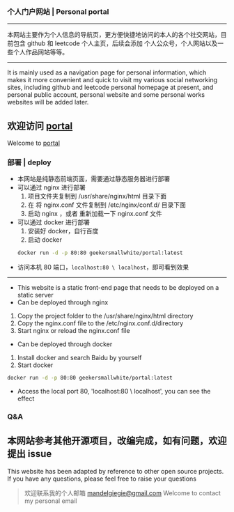 ### 个人门户网站 | Personal portal

--- 
本网站主要作为个人信息的导航页，更方便快捷地访问的本人的各个社交网站，目前包含 github 和 leetcode 个人主页，后续会添加 个人公众号，个人网站以及一些个人作品网站等等。

--- 

It is mainly used as a navigation page for personal information, which makes it more convenient and quick to visit my various social networking sites, including github and leetcode personal homepage at present, and personal public account, personal website and some personal works websites will be added later.


欢迎访问 [portal](http://baixuran.cn/)
---
Welcome to [portal](http://baixuran.cn/)

### 部署 | deploy 

- 本网站是纯静态前端页面，需要通过静态服务器进行部署
- 可以通过 nginx 进行部署
  1. 项目文件夹复制到 /usr/share/nginx/html 目录下面
  2. 在 将 nginx.conf 文件复制到 /etc/nginx/conf.d/ 目录下面
  3. 启动 nginx ，或者 重新加载一下 nginx.conf 文件
- 可以通过 docker 进行部署
  1. 安装好 docker，自行百度
  2. 启动 docker 
    ```bash
    docker run -d -p 80:80 geekersmallwhite/portal:latest
    ```
- 访问本机 80 端口，`localhost:80 \ localhost`，即可看到效果

--- 
- This website is a static front-end page that needs to be deployed on a static server
- Can be deployed through nginx
1. Copy the project folder to the /usr/share/nginx/html directory
2. Copy the nginx.conf file to the /etc/nginx.conf.d/directory
3. Start nginx or reload the nginx.conf file
- Can be deployed through docker
1. Install docker and search Baidu by yourself
2. Start docker
```bash
docker run -d -p 80:80 geekersmallwhite/portal:latest
```
- Access the local port 80, 'localhost:80 \ localhost', you can see the effect


### Q&A

本网站参考其他开源项目，改编完成，如有问题，欢迎提出 issue
--- 
This website has been adapted by reference to other open source projects. If you have any questions, please feel free to raise your questions


> 欢迎联系我的个人邮箱 mandelgiegie@gmail.com 
> Welcome to contact my personal email

